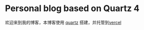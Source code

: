 # Personal blog based on Quartz 4

欢迎来到我的博客，本博客使用 [quartz](https://quartz.jzhao.xyz/) 搭建，并托管到[vercel](https://vercel.com/)